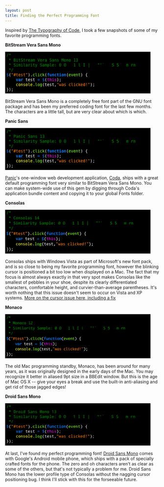 ```yaml
---
layout: post
title: Finding the Perfect Programming Font
---
```

Inspired by [The Typography of Code](http://blog.hamstu.com/2008/02/03/the-typography-of-code/), I took a few snapshots of some of my favorite programming fonts.

**BitStream Vera Sans Mono** 

![fonts_bitstream_vera_sans_mono_13](/assets/fonts_bitstream_vera_sans_mono_13.gif)

BitStream Vera Sans Mono is a completely free font part of the GNU font package and has been my preferred coding font for the last few months. The characters are a little tall, but are very clear about which is which.

**Panic Sans** 

![fonts_panic_sans_13](/assets/fonts_panic_sans_13.gif)

[Panic](http://www.panic.com/)'s one-window web development application, [Coda](http://www.panic.com/coda/), ships with a great default programming font very similar to BitStream Vera Sans Mono. You can make system-wide use of this gem by digging through Coda's application bundle content and copying it to your global Fonts folder. 

**Consolas**

![fonts_consolas_14](/assets/fonts_consolas_14.gif)

Consolas ships with Windows Vista as part of Microsoft's new font pack, and is so close to being my favorite programming font, however the blinking cursor is positioned a bit too low when displayed on a Mac. The fact that my focus is almost always exactly in that very spot makes Consolas like the smallest of pebbles in your shoe, despite its clearly differentiated characters, comfortable height, and curvier-than-average parentheses. It's worth nothing that this issue doesn't seem to occur on Vista and XP systems. [More on the cursor issue here, including a fix](/2008/12/16/consolas-cursor-fix/) 

**Monaco**

![fonts_monaco_12](/assets/fonts_monaco_12.gif)

The old Mac programming standby, Monaco, has been around for many years, as it was originally designed in the early days of the Mac. You may recognize it better in aliased 9pt size in a BBEdit window. But this is the age of Mac OS X -- give your eyes a break and use the built-in anti-aliasing and get rid of those jagged edges! 

**Droid Sans Mono**

![fonts_droid_sans_mono_13](/assets/fonts_droid_sans_mono_13.gif)

At last, I've found my perfect programming font! [Droid Sans Mono](http://damieng.com/blog/2007/11/14/droid-sans-mono-great-coding-font) comes with Google's Android mobile phone, which ships with a pack of specially crafted fonts for the phone. The zero and oh characters aren't as clear as some of the others, but that's not typically a problem for me. Droid Sans Mono has the lower profile type of Consolas without the nagging cursor positioning bug. I think I'll stick with this for the forseeable future.

